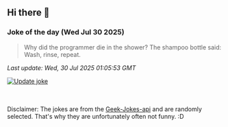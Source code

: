 ## Hi there 👋

### Joke of the day (Wed Jul 30 2025)
<!-- joke -->
>Why did the programmer die in the shower? The shampoo bottle said: Wash, rinse, repeat.
<!-- /joke -->

*Last update: Wed, 30 Jul 2025 01:05:53 GMT*

[![Update joke](https://github.com/nclskfm/nclskfm/actions/workflows/joke.yml/badge.svg)](https://github.com/nclskfm/nclskfm/actions/workflows/joke.yml)

<br><br>
Disclaimer: The jokes are from the [Geek-Jokes-api](https://github.com/sameerkumar18/geek-joke-api) and are randomly selected. That's why they are unfortunately often not funny. :D
